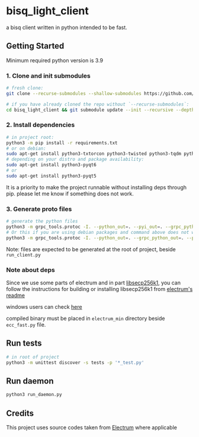 # bisq_light_client

a bisq client written in python intended to be fast.

## Getting Started

Minimum required python version is 3.9

### 1. Clone and init submodules

```bash
# fresh clone:
git clone --recurse-submodules --shallow-submodules https://github.com/thecockatiel/bisq_light_client.git

# if you have already cloned the repo without `--recurse-submodules`:
cd bisq_light_client && git submodule update --init --recursive --depth=1
```

### 2. Install dependencies

```bash
# in project root:
python3 -m pip install -r requirements.txt
# or on debian:
sudo apt-get install python3-txtorcon python3-twisted python3-tqdm python3-grpcio python3-cryptography python3-pycryptodome python3-requests python3-socks python3-psutil libsecp256k1-dev python3-sortedcontainers python3-aiohttp python3-async-timeout python3-aiorpcx python3-certifi python3-dnspython python3-six python3-openssl python3-grpc-tools tor python3-attr python3-jsonpatch
# depending on your distro and package availability:
sudo apt-get install python3-pyqt6
# or
sudo apt-get install python3-pyqt5
```

It is a priority to make the project runnable without installing deps through pip. please let me know if something does not work.

### 3. Generate proto files

```bash
# generate the python files
python3 -m grpc_tools.protoc -I. --python_out=. --pyi_out=. --grpc_python_out=. --proto_path=proto pb.proto grpc.proto grpc_extra.proto
# Or this if you are using debian packages and command above does not work:
python3 -m grpc_tools.protoc -I. --python_out=. --grpc_python_out=. --proto_path=proto pb.proto grpc.proto grpc_extra.proto
```

Note: files are expected to be generated at the root of project, beside `run_client.py`

### Note about deps

Since we use some parts of electrum and in part [libsecp256k1](https://github.com/bitcoin-core/secp256k1), you can follow the instructions for building or installing libsecp256k1 from [electrum's readme](https://github.com/spesmilo/electrum/blob/4.4.5/README.md)

windows users can check [here](https://github.com/spesmilo/electrum/blob/4.4.5/contrib/build-wine/README_windows.md#2-install-libsecp256k1)

compiled binary must be placed in `electrum_min` directory beside `ecc_fast.py` file.

## Run tests

```bash
# in root of project
python3 -m unittest discover -s tests -p '*_test.py'
```

## Run daemon

```bash
python3 run_daemon.py
```

## Credits

This project uses source codes taken from [Electrum](https://github.com/spesmilo/electrum) where applicable
